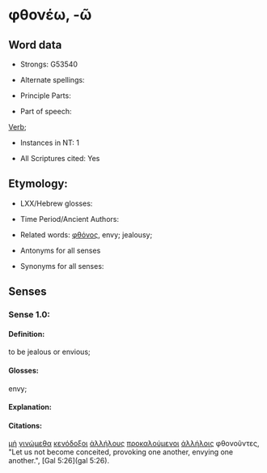 # φθονέω, -ῶ

<!-- Status: S2=NeedsFinalCheck -->
<!-- Lexica used for edits: BDAG, FFM, LN, A-S -->

## Word data

* Strongs: G53540

* Alternate spellings:

* Principle Parts: 

* Part of speech: 

[Verb](http://ugg.readthedocs.io/en/latest/verb.html); 

* Instances in NT: 1

* All Scriptures cited: Yes

## Etymology: 

* LXX/Hebrew glosses: 

* Time Period/Ancient Authors: 

* Related words: [φθόνος](../G53550/01.md), envy; jealousy;

* Antonyms for all senses

* Synonyms for all senses: 

## Senses 

### Sense 1.0:

#### Definition: 

to be jealous or envious;

#### Glosses:

envy;

#### Explanation:

#### Citations:

[μὴ](../G33610/01.md) [γινώμεθα](../G10960/01.md) [κενόδοξοι](../G27550/01.md) [ἀλλήλους](../G02400/01.md) [προκαλούμενοι](../G42920/01.md) [ἀλλήλοις](../G02400/01.md) φθονοῦντες, "Let us not become conceited, provoking one another, envying one another.", [Gal 5:26](gal 5:26). 


